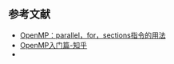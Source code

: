
## 参考文献
- [OpenMP：parallel，for，sections指令的用法](https://blog.csdn.net/qq_40765537/article/details/105962912)
- [OpenMP入门篇-知乎](https://zhuanlan.zhihu.com/p/608946001)
- 